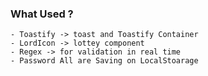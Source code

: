 ### What Used ? 
    - Toastify -> toast and Toastify Container 
    - LordIcon -> lottey component 
    - Regex -> for validation in real time 
    - Password All are Saving on LocalStoarage 